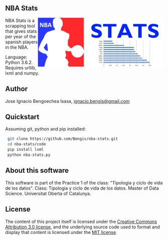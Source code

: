 ## NBA Stats

<img src="https://raw.githubusercontent.com/Bengis/nba-stats/master/Logo.png"
 alt="NBA Stats logo" title="NBA Stats" align="right" width=400/>

NBA Stats is a scrapping tool that gives stats per year of the spanish players in the NBA.

Language: Python 3.6.2.
Requires urllib, lxml and numpy.

## Author

Jose Ignacio Bengoechea Isasa, ignacio.bengis@gmail.com

## Quickstart

Assuming git, python and pip installed:

```bash
 git clone https://github.com/Bengis/nba-stats.git
 cd nba-stats/code
 pip install lxml
 python nba-stats.py
```

## About this software

This software is part of the Practice 1 of the class: "Tipologia y ciclo de vida de los datos".
Class: Tipologia y ciclo de vida de los datos.
Master of Data Science.
Universitat Oberta of Catalunya.

## License

The content of this project itself is licensed under the [Creative Commons Attribution 3.0 license](http://creativecommons.org/licenses/by/3.0/us/deed.en_US), and the underlying source code used to format and display that content is licensed under the [MIT license](http://opensource.org/licenses/mit-license.php).
